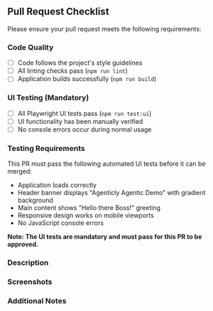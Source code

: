 ## Pull Request Checklist

Please ensure your pull request meets the following requirements:

### Code Quality
- [ ] Code follows the project's style guidelines
- [ ] All linting checks pass (`npm run lint`)
- [ ] Application builds successfully (`npm run build`)

### UI Testing (Mandatory)
- [ ] All Playwright UI tests pass (`npm run test:ui`)
- [ ] UI functionality has been manually verified
- [ ] No console errors occur during normal usage

### Testing Requirements
This PR must pass the following automated UI tests before it can be merged:
- Application loads correctly
- Header banner displays "Agenticly Agentic Demo" with gradient background  
- Main content shows "Hello there Boss!" greeting
- Responsive design works on mobile viewports
- No JavaScript console errors

**Note: The UI tests are mandatory and must pass for this PR to be approved.**

### Description
<!-- Describe your changes here -->

### Screenshots
<!-- Include screenshots of UI changes if applicable -->

### Additional Notes
<!-- Any additional context or notes for reviewers -->